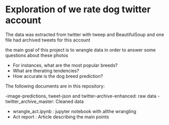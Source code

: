 
# Exploration of we rate dog twitter account

The data was extracted from twitter with tweep and BeautifulSoup and one file had archived tweets for this account

the main goal of this project is to wrangle data in order to answer some questions about these photos

- For instances, what are the most popular breeds?
- What  are therating tendencies?
- How accurate is the dog breed prediction?

The following documents are in this repository:

-image-predictions, tweet-json and twitter-archive-enhanced: raw data
-twitter_archive_master: Cleaned data
- wrangle_act.ipynb : jupyter notebook with allthe wrangling
- Act report : Article describing the main points
